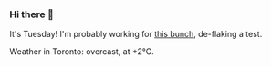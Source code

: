 ### Hi there :wave:

It's Tuesday! I'm probably working for [this bunch](https://github.com/kohofinancial), de-flaking a test.

Weather in Toronto: overcast, at +2°C.
